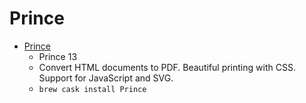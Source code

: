 # Prince
- [Prince](https://www.princexml.com/)
  -  Prince 13
  - Convert HTML documents to PDF. Beautiful printing with CSS. Support for JavaScript and SVG.
  - `brew cask install Prince`

